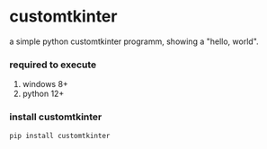 # customtkinter

a simple python customtkinter programm, showing a "hello, world".

### required to execute

1. windows 8+
2. python 12+

### install customtkinter

```bash
pip install customtkinter
```
